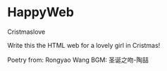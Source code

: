 # HappyWeb
 Cristmaslove

Write this the HTML web for a lovely girl in Cristmas!

Poetry from: Rongyao Wang
BGM: 圣诞之吻-陶喆